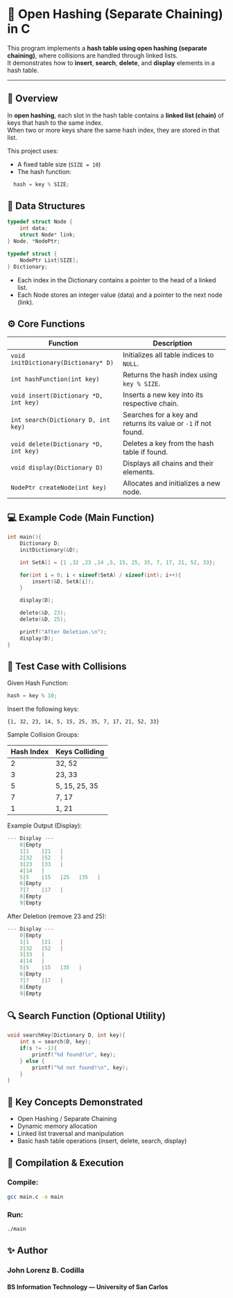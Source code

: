 # 🧩 Open Hashing (Separate Chaining) in C

This program implements a **hash table using open hashing (separate chaining)**, where collisions are handled through linked lists.  
It demonstrates how to **insert**, **search**, **delete**, and **display** elements in a hash table.

---

## 📘 Overview

In **open hashing**, each slot in the hash table contains a **linked list (chain)** of keys that hash to the same index.  
When two or more keys share the same hash index, they are stored in that list.

This project uses:
- A fixed table size (`SIZE = 10`)
- The hash function:  
```c
  hash = key % SIZE;
```

## 🧱 Data Structures
```c
typedef struct Node {
    int data;
    struct Node* link;
} Node, *NodePtr;

typedef struct {
    NodePtr List[SIZE];
} Dictionary;
```
* Each index in the Dictionary contains a pointer to the head of a linked list.
* Each Node stores an integer value (data) and a pointer to the next node (link).

## ⚙️ Core Functions

| Function                              | Description                                                    |
| ------------------------------------- | -------------------------------------------------------------- |
| `void initDictionary(Dictionary* D)`  | Initializes all table indices to `NULL`.                       |
| `int hashFunction(int key)`           | Returns the hash index using `key % SIZE`.                     |
| `void insert(Dictionary *D, int key)` | Inserts a new key into its respective chain.                   |
| `int search(Dictionary D, int key)`   | Searches for a key and returns its value or `-1` if not found. |
| `void delete(Dictionary *D, int key)` | Deletes a key from the hash table if found.                    |
| `void display(Dictionary D)`          | Displays all chains and their elements.                        |
| `NodePtr createNode(int key)`         | Allocates and initializes a new node.                          |


## 💻 Example Code (Main Function)

```c
int main(){
    Dictionary D;
    initDictionary(&D);

    int SetA[] = {1 ,32 ,23 ,14 ,5, 15, 25, 35, 7, 17, 21, 52, 33};

    for(int i = 0; i < sizeof(SetA) / sizeof(int); i++){
        insert(&D, SetA[i]);
    }

    display(D);

    delete(&D, 23);
    delete(&D, 25);

    printf("After Deletion.\n");
    display(D);
}
```

## 🧪 Test Case with Collisions

Given Hash Function:

```c
hash = key % 10;
```

Insert the following keys:

```plaintext
{1, 32, 23, 14, 5, 15, 25, 35, 7, 17, 21, 52, 33}
```

Sample Collision Groups:

| Hash Index | Keys Colliding |
| ---------- | -------------- |
| 2          | 32, 52         |
| 3          | 23, 33         |
| 5          | 5, 15, 25, 35  |
| 7          | 7, 17          |
| 1          | 1, 21          |

Example Output (Display):
```c
--- Display ---
    0|Empty
    1|1    |21   |
    2|32   |52   |
    3|23   |33   |
    4|14   |
    5|5    |15   |25   |35   |
    6|Empty
    7|7    |17   |
    8|Empty
    9|Empty
```

After Deletion (remove 23 and 25):

```c
--- Display ---
    0|Empty
    1|1    |21   |
    2|32   |52   |
    3|33   |
    4|14   |
    5|5    |15   |35   |
    6|Empty
    7|7    |17   |
    8|Empty
    9|Empty
```

## 🔍 Search Function (Optional Utility)
```c
void searchKey(Dictionary D, int key){
    int s = search(D, key);
    if(s != -1){
        printf("%d found!\n", key);
    } else {
        printf("%d not found!\n", key);
    }
}
```

## 🧠 Key Concepts Demonstrated

* Open Hashing / Separate Chaining
* Dynamic memory allocation
* Linked list traversal and manipulation
* Basic hash table operations (insert, delete, search, display)


## 🧰 Compilation & Execution

### Compile:
```bash
gcc main.c -o main
```
### Run:
```bash
./main
```

## ✨ Author
### John Lorenz B. Codilla
#### BS Information Technology — University of San Carlos